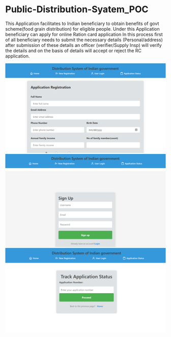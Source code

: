 # Public-Distribution-Syatem_POC
This Application facilitates to Indian beneficiary to obtain benefits of govt scheme(food grain distribution) for eligible people.
Under this Application beneficiary can apply for online Ration card application In this process first of all beneficiary needs to submit the necessary details (Personal/address) after submission of these details an officer (verifier/Supply Insp) will verify the details and on the basis of details will accept or reject the RC application.


![image](https://github.com/prashantgupta8feb/Public-Distribution-Syatem-POC/blob/Develop/Images/RCMS1.png?raw=true)
![image](https://github.com/prashantgupta8feb/Public-Distribution-Syatem-POC/blob/Develop/Images/RCMS2.png?raw=true)
![image](https://github.com/prashantgupta8feb/Public-Distribution-Syatem-POC/blob/Develop/Images/RCMS3.png?raw=true)
